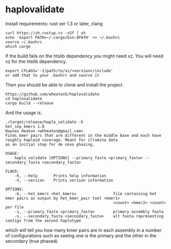 # haplovalidate
Install requirements: rust ver 1.3 or later, clang
```
curl https://sh.rustup.rs -sSf | sh
echo 'export PATH=~/.cargo/bin:$PATH' >> ~/.bashrc
source ~/.bashrc
which cargo
```
If the build fails on the htslib dependency you might need xz. You will need xz for the htslib dependency.
```
export CFLAGS='-I/path/to/xz/<version>/include'
or add that to your .bashrc and source it
```
Then you should be able to clone and install the project.
```
https://github.com/wheaton5/haplovalidate
cd haplovalidate
cargo build --release
```
And the usage is.
```
./target/release/haplo_validate -h
het_snp_kmers 1.0
Haynes Heaton <whheaton@gmail.com>
Finds kmer pairs that are different in the middle base and each have roughly haploid coverage. Meant for illumina data
as an initial step for de novo phasing.

USAGE:
    haplo_validate [OPTIONS] --primary_fasta <primary_fasta> --secondary_fasta <secondary_fasta>

FLAGS:
    -h, --help       Prints help information
    -V, --version    Prints version information

OPTIONS:
    -k, --het_kmers <het_kmers>                file containing het kmer pairs as output by het_kmer_pair tool <kmer1>
                                               <count> <kmer2> <count> per file
    -i, --primary_fasta <primary_fasta>        primary assembly fasta
    -s, --secondary_fasta <secondary_fasta>    alt fasta representing contigs from the second haplotype
```
which will tell you how many kmer pairs are in each assembly in a number of configurations such as seeing one is the primary and the other in the secondary (true phased)
